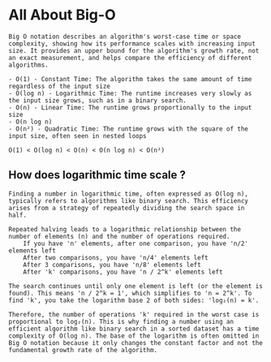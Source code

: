 # All About Big-O 

    Big O notation describes an algorithm's worst-case time or space complexity, showing how its performance scales with increasing input size. It provides an upper bound for the algorithm's growth rate, not an exact measurement, and helps compare the efficiency of different algorithms. 

    - O(1) - Constant Time: The algorithm takes the same amount of time regardless of the input size
    - O(log n) - Logarithmic Time: The runtime increases very slowly as the input size grows, such as in a binary search. 
    - O(n) - Linear Time: The runtime grows proportionally to the input size
    - O(n log n) 
    - O(n²) - Quadratic Time: The runtime grows with the square of the input size, often seen in nested loops
    
    O(1) < O(log n) < O(n) < O(n log n) < O(n²) 

## How does logarithmic time scale ? 

    Finding a number in logarithmic time, often expressed as O(log n), typically refers to algorithms like binary search. This efficiency arises from a strategy of repeatedly dividing the search space in half.

    Repeated halving leads to a logarithmic relationship between the number of elements (n) and the number of operations required.
        If you have 'n' elements, after one comparison, you have 'n/2' elements left
        After two comparisons, you have 'n/4' elements left
        After 3 comparisons, you have 'n/8' elements left
        After 'k' comparisons, you have 'n / 2^k' elements left

    The search continues until only one element is left (or the element is found). This means 'n / 2^k = 1', which simplifies to 'n = 2^k'. To find 'k', you take the logarithm base 2 of both sides: 'log₂(n) = k'.

    Therefore, the number of operations 'k' required in the worst case is proportional to log₂(n). This is why finding a number using an efficient algorithm like binary search in a sorted dataset has a time complexity of O(log n). The base of the logarithm is often omitted in Big O notation because it only changes the constant factor and not the fundamental growth rate of the algorithm.

## 